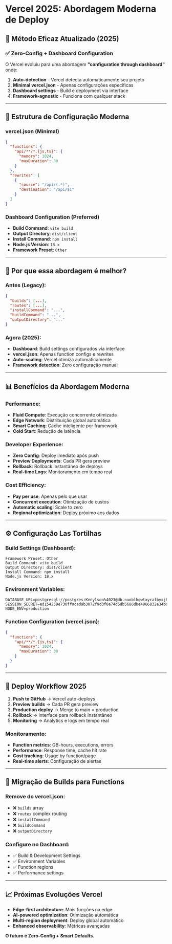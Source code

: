 # Vercel 2025: Abordagem Moderna de Deploy

## 🚀 **Método Eficaz Atualizado (2025)**

### **✅ Zero-Config + Dashboard Configuration**
O Vercel evoluiu para uma abordagem **"configuration through dashboard"** onde:

1. **Auto-detection** - Vercel detecta automaticamente seu projeto
2. **Minimal vercel.json** - Apenas configurações específicas
3. **Dashboard settings** - Build e deployment via interface
4. **Framework-agnostic** - Funciona com qualquer stack

---

## 📁 **Estrutura de Configuração Moderna**

### **vercel.json (Minimal)**
```json
{
  "functions": {
    "api/**/*.{js,ts}": {
      "memory": 1024,
      "maxDuration": 30
    }
  },
  "rewrites": [
    {
      "source": "/api/(.*)",
      "destination": "/api/$1"
    }
  ]
}
```

### **Dashboard Configuration (Preferred)**
- **Build Command**: `vite build`
- **Output Directory**: `dist/client`
- **Install Command**: `npm install`
- **Node.js Version**: `18.x`
- **Framework Preset**: `Other`

---

## 🔧 **Por que essa abordagem é melhor?**

### **Antes (Legacy):**
```json
{
  "builds": [...],
  "routes": [...],
  "installCommand": "...",
  "buildCommand": "...",
  "outputDirectory": "..."
}
```

### **Agora (2025):**
- **Dashboard**: Build settings configurados via interface
- **vercel.json**: Apenas function configs e rewrites
- **Auto-scaling**: Vercel otimiza automaticamente
- **Framework detection**: Zero configuração manual

---

## 📊 **Benefícios da Abordagem Moderna**

### **Performance:**
- **Fluid Compute**: Execução concorrente otimizada
- **Edge Network**: Distribuição global automática
- **Smart Caching**: Cache inteligente por framework
- **Cold Start**: Redução de latência

### **Developer Experience:**
- **Zero Config**: Deploy imediato após push
- **Preview Deployments**: Cada PR gera preview
- **Rollback**: Rollback instantâneo de deploys
- **Real-time Logs**: Monitoramento em tempo real

### **Cost Efficiency:**
- **Pay per use**: Apenas pelo que usar
- **Concurrent execution**: Otimização de custos
- **Automatic scaling**: Scale to zero
- **Regional optimization**: Deploy próximo aos dados

---

## ⚙️ **Configuração Las Tortilhas**

### **Build Settings (Dashboard):**
```
Framework Preset: Other
Build Command: vite build
Output Directory: dist/client
Install Command: npm install
Node.js Version: 18.x
```

### **Environment Variables:**
```
DATABASE_URL=postgresql://postgres:Kenylson%4023@db.nuoblhgwtxyrafbyxjkw.supabase.co:5432/postgres
SESSION_SECRET=ed154239e730ff0cad9b3072f9d3f8e74d5db5686dbe4966832e34b6392a62f7
NODE_ENV=production
```

### **Function Configuration (vercel.json):**
```json
{
  "functions": {
    "api/**/*.{js,ts}": {
      "memory": 1024,
      "maxDuration": 30
    }
  }
}
```

---

## 🎯 **Deploy Workflow 2025**

1. **Push to GitHub** → Vercel auto-deploys
2. **Preview builds** → Cada PR gera preview
3. **Production deploy** → Merge to main = production
4. **Rollback** → Interface para rollback instantâneo
5. **Monitoring** → Analytics e logs em tempo real

### **Monitoramento:**
- **Function metrics**: GB-hours, executions, errors
- **Performance**: Response time, cache hit rate
- **Cost tracking**: Usage by function/page
- **Real-time alerts**: Configuração de alertas

---

## 🚨 **Migração de Builds para Functions**

### **Remove do vercel.json:**
- ❌ `builds` array
- ❌ `routes` complex routing
- ❌ `installCommand`
- ❌ `buildCommand`
- ❌ `outputDirectory`

### **Configure no Dashboard:**
- ✅ Build & Development Settings
- ✅ Environment Variables
- ✅ Function regions
- ✅ Performance settings

---

## 📈 **Próximas Evoluções Vercel**

- **Edge-first architecture**: Mais funções na edge
- **AI-powered optimization**: Otimização automática
- **Multi-region deployment**: Deploy global automático
- **Enhanced observability**: Métricas avançadas

**O futuro é Zero-Config + Smart Defaults.**
